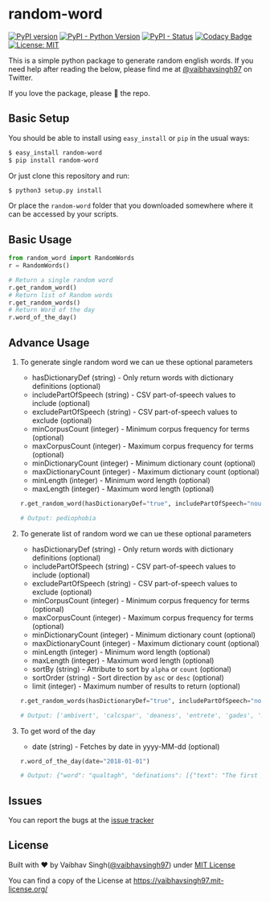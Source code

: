 # random-word


[![PyPI version](https://badge.fury.io/py/random-word.svg)](https://badge.fury.io/py/random-word)
[![PyPI - Python Version](https://img.shields.io/pypi/pyversions/Django.svg)](https://pypi.org/project/random-word/)
[![PyPI - Status](https://img.shields.io/pypi/status/Django.svg)](https://pypi.org/project/random-word/)
[![Codacy Badge](https://api.codacy.com/project/badge/Grade/d6ff0d51be474f1bb8b031c2c418b541)](https://www.codacy.com/app/vaibhavsingh97/random-word?utm_source=github.com&amp;utm_medium=referral&amp;utm_content=vaibhavsingh97/random-word&amp;utm_campaign=Badge_Grade)
[![License: MIT](https://img.shields.io/badge/License-MIT-blue.svg)](https://vaibhavsingh97.mit-license.org/)

This is a simple python package to generate random english words.
If you need help after reading the below, please find me at [@vaibhavsingh97](https://twitter.com/vaibhavsingh97) on Twitter.

If you love the package, please :star2: the repo.

## Basic Setup

You should be able to install using `easy_install` or `pip` in the usual ways:

```sh
$ easy_install random-word
$ pip install random-word
```

Or just clone this repository and run:

```sh
$ python3 setup.py install
```

Or place the `random-word` folder that you downloaded somewhere where it can be accessed by your scripts.

## Basic Usage

```python
from random_word import RandomWords
r = RandomWords()

# Return a single random word
r.get_random_word()
# Return list of Random words
r.get_random_words()
# Return Word of the day
r.word_of_the_day()
```

## Advance Usage

1. To generate single random word we can ue these optional parameters

    - hasDictionaryDef (string) -  Only return words with dictionary definitions (optional)
    - includePartOfSpeech (string) -  CSV part-of-speech values to include (optional)
    - excludePartOfSpeech (string) -  CSV part-of-speech values to exclude (optional)
    - minCorpusCount (integer) -  Minimum corpus frequency for terms (optional)
    - maxCorpusCount (integer) -  Maximum corpus frequency for terms (optional)
    - minDictionaryCount (integer) -  Minimum dictionary count (optional)
    - maxDictionaryCount (integer) -  Maximum dictionary count (optional)
    - minLength (integer) -  Minimum word length (optional)
    - maxLength (integer) -  Maximum word length (optional)

    ```python
    r.get_random_word(hasDictionaryDef="true", includePartOfSpeech="noun,verb", minCorpusCount=1, maxCorpusCount=10, minDictionaryCount=1, maxDictionaryCount=10, minLength=5, maxLength=10)

    # Output: pediophobia
    ```

2. To generate list of random word we can ue these optional parameters

    - hasDictionaryDef (string) -  Only return words with dictionary definitions (optional)
    - includePartOfSpeech (string) -  CSV part-of-speech values to include (optional)
    - excludePartOfSpeech (string) -  CSV part-of-speech values to exclude (optional)
    - minCorpusCount (integer) -  Minimum corpus frequency for terms (optional)
    - maxCorpusCount (integer) -  Maximum corpus frequency for terms (optional)
    - minDictionaryCount (integer) -  Minimum dictionary count (optional)
    - maxDictionaryCount (integer) -  Maximum dictionary count (optional)
    - minLength (integer) -  Minimum word length (optional)
    - maxLength (integer) -  Maximum word length (optional)
    - sortBy (string) -  Attribute to sort by `alpha` or `count` (optional)
    - sortOrder (string) -  Sort direction by `asc` or `desc` (optional)
    - limit (integer) -  Maximum number of results to return (optional)

    ```python
    r.get_random_words(hasDictionaryDef="true", includePartOfSpeech="noun,verb", minCorpusCount=1, maxCorpusCount=10, minDictionaryCount=1, maxDictionaryCount=10, minLength=5, maxLength=10, sortBy="alpha", sortOrder="asc", limit=15)

    # Output: ['ambivert', 'calcspar', 'deaness', 'entrete', 'gades', 'monkeydom', 'outclimbed', 'outdared', 'pistoleers', 'redbugs', 'snake-line', 'subrules', 'subtrends', 'torenia', 'unhides']
    ```

3. To get word of the day

    - date (string) -  Fetches by date in yyyy-MM-dd (optional)

    ```python
    r.word_of_the_day(date="2018-01-01")

    # Output: {"word": "qualtagh", "definations": [{"text": "The first person one encounters, either after leaving one\'s home or (sometimes) outside one\'s home, especially on New Year\'s Day.", "source": "wiktionary", "partOfSpeech": "noun"}, {"text": "A Christmas or New Year\'s ceremony, in the Isle of Man; one who takes part in the ceremony. See the first extract.", "source": "century", "partOfSpeech": "noun"}]}
    ```

## Issues

You can report the bugs at the [issue tracker](https://github.com/vaibhavsingh97/random-word/issues)

## License

Built with ♥ by Vaibhav Singh([@vaibhavsingh97](https://github.com/vaibhavsingh97)) under [MIT License](https://vaibhavsingh97.mit-license.org/)

You can find a copy of the License at <https://vaibhavsingh97.mit-license.org/>
